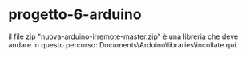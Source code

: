 # progetto-6-arduino

il file zip "nuova-arduino-irremote-master.zip" è una libreria che deve andare in questo percorso: Documents\Arduino\libraries\incollate qui.

